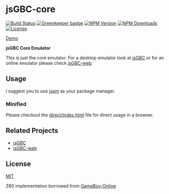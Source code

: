 # jsGBC-core

[![Build Status](https://travis-ci.org/ardean/jsGBC-core.svg?branch=master)](https://travis-ci.org/ardean/jsGBC)
[![Greenkeeper badge](https://badges.greenkeeper.io/ardean/jsGBC-core.svg)](https://greenkeeper.io/)
[![NPM Version][npm-image]][downloads-url]
[![NPM Downloads][downloads-image]][downloads-url]
[![License][license-image]][license-url]

[Demo](https://ardean.github.io/jsGBC-core/)

**jsGBC Core Emulator**

This is just the core emulator. For a desktop emulator look at [jsGBC](https://github.com/ardean/jsGBC) or for an online emulator please check [jsGBC-web](https://github.com/ardean/jsGBC-web).

## Usage

I suggest you to use [jspm](http://jspm.io/) as your package manager.

### Minified

Please checkout the [direct/index.html](https://ardean.github.io/jsGBC-core/direct/) file for direct usage in a browser.

## Related Projects

- [jsGBC](https://github.com/ardean/jsGBC)
- [jsGBC-web](https://github.com/ardean/jsGBC-web)

## License

[MIT](LICENSE.md)

Z80 implementation borrowed from [GameBoy-Online](https://github.com/taisel/GameBoy-Online)

[downloads-image]: https://img.shields.io/npm/dm/jsgbc.svg
[downloads-url]: https://npmjs.org/package/jsgbc
[npm-image]: https://img.shields.io/npm/v/jsgbc.svg
[npm-url]: https://npmjs.org/package/jsgbc
[license-image]: https://img.shields.io/npm/l/jsgbc.svg
[license-url]: LICENSE.md
